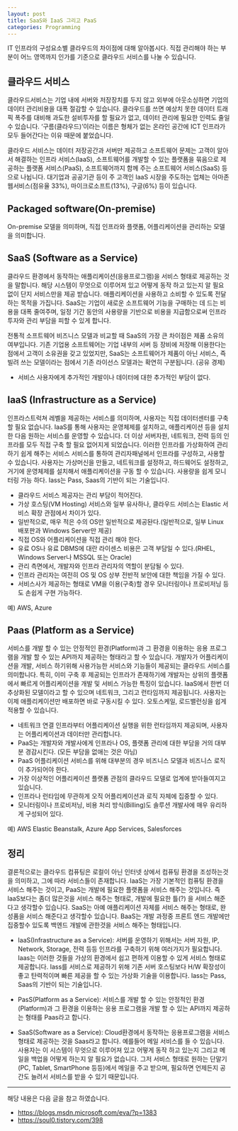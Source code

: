 ```yaml
---
layout: post
title: SaaS와 IaaS 그리고 PaaS
categories: Programming
---
```


IT 인프라의 구성요소별 클라우드의 차이점에 대해 알아봅시다. 직접 관리해야 하는 부분이 어느 영역까지 인가를 기준으로 클라우드 서비스를 나눌 수 있습니다.

## 클라우드 서비스

클라우드서비스는 기업 내에 서버와 저장장치를 두지 않고 외부에 아웃소싱하면 기업의 데이터 관리비용을 대폭 절감할 수 있습니다. 클라우드를 쓰면 예상치 못한 데이터 트래픽 폭주를 대비해 과도한 설비투자를 할 필요가 없고, 데이터 관리에 필요한 인력도 줄일 수 있습니다. ‘구름(클라우드)’이라는 이름은 형체가 없는 온라인 공간에 ICT 인프라가 모두 들어간다는 이유 때문에 붙었습니다.

클라우드 서비스는 데이터 저장공간과 서버만 제공하고 소프트웨어 문제는 고객이 알아서 해결하는 인프라 서비스(IaaS), 소프트웨어를 개발할 수 있는 플랫폼을 묶음으로 제공하는 플랫폼 서비스(PaaS), 소프트웨어까지 함께 주는 소프트웨어 서비스(SaaS) 등으로 나뉩니다. 대기업과 공공기관 등이 주 고객인 IaaS 시장을 주도하는 업체는 아마존웹서비스(점유율 33%), 마이크로소프트(13%), 구글(6%) 등이 있습니다.

## Packaged software(On-premise)

On-premise 모델을 의미하며, 직접 인프라와 플랫폼, 어플리케이션을 관리하는 모델을 의미합니다.

## SaaS (Software as a Service)

클라우드 환경에서 동작하는 애플리케이션(응용프로그램)을 서비스 형태로 제공하는 것을 말합니다. 해당 시스템이 무엇으로 이루어져 있고 어떻게 동작 하고 있는지 알 필요 없이 단지 서비스만을 제공 받습니다. 애플리케이션을 사용하고 소비할 수 있도록 전달하는 목적을 가집니다. SaaS는 기업이 새로운 소프트웨어 기능을 구매하는 데 드는 비용을 대폭 줄여주며, 일정 기간 동안의 사용량을 기반으로 비용을 지급함으로써 인프라 투자와 관리 부담을 피할 수 있게 합니다.

전통적 소프트웨어 비즈니스 모델과 비교할 때 SaaS의 가장 큰 차이점은 제품 소유의 여부입니다. 기존 기업용 소프트웨어는 기업 내부의 서버 등 장비에 저장해 이용한다는 점에서 고객이 소유권을 갖고 있었지만, SaaS는 소프트웨어가 제품이 아닌 서비스, 즉 빌려 쓰는 모델이라는 점에서 기존 라이선스 모델과는 확연히 구분됩니다. (공유 경제)

- 서비스 사용자에게 추가적인 개발이나 데이터에 대한 추가적인 부담이 없다.

## IaaS (Infrastructure as a Service)

인프라스트럭쳐 레벨을 제공하는 서비스를 의미하며, 사용자는 직접 데이터센터를 구축할 필요 없습니다. IaaS를 통해 사용자는 운영체제를 설치하고, 애플리케이션 등을 설치한 다음 원하는 서비스를 운영할 수 있습니다. 더 이상 서버자원, 네트워크, 전력 등의 인프라를 모두 직접 구축 할 필요 없어지게 되었습니다. 이러한 인프라를 가상화하여 관리하기 쉽게 해주는 서비스 서비스를 통하여 관리자패널에서 인프라를 구성하고, 사용할 수 있습니다. 사용자는 가상머신을 만들고, 네트워크를 설정하고, 하드웨어도 설정하고, 거기에 운영체제를 설치해서 애플리케이션을 구동 할 수 있습니다. 사용량을 쉽게 모니터링 가능 하다. Iass는 Pass, Saas의 기반이 되는 기술입니다.

- 클라우드 서비스 제공자는 관리 부담이 적어진다.
- 가상 호스팅(VM Hosting) 서비스와 일부 유사하나, 클라우드 서비스는 Elastic 서비스 확장 관점에서 차이가 있다.
- 일반적으로, 매우 적은 수의 OS만 일반적으로 제공돤다.(일반적으로, 일부 Linux 배포판과 Windows Server만 제공)
- 직접 OS와 어플리케이션을 직접 관리 해야 한다.
- 유료 OS나 유료 DBMS에 대란 라이센스 비용은 고객 부담일 수 있다.(RHEL, Windows Server나 MSSQL 또는 Oracle)
- 관리 측면에서, 개발자와 인프라 관리자의 역할이 분담될 수 있다.
- 인프라 관리자는 여전히 OS 및 OS 상부 전반적 보안에 대한 책임을 가질 수 있다.
- 서비스사가 제공하는 형태로 VM을 이용(구축)할 경우 모니터링이나 프로비저닝 등도 손쉽게 구현 가능하다.

예) AWS, Azure

## Paas (Platform as a Service)

서비스를 개발 할 수 있는 안정적인 환경(Platform)과 그 환경을 이용하는 응용 프로그램을 개발 할 수 있는 API까지 제공하는 형태라고 할 수 있습니다. 개발자가 어플리케이션을 개발, 서비스 하기위해 사용가능한 서비스와 기능들이 제공되는 클라우드 서비스를 의미합니다. 특히, 이미 구축 후 제공되는 인프라가 존재하기에 개발자는 상위의 플랫폼에서 빠르게 어플리케이션을 개발 및 서비스 가능한 특징이 있습니다. IaaS에서 한번 더 추상화된 모델이라고 할 수 있으며 네트워크, 그리고 런타임까지 제공됩니다. 사용자는 이제 애플리케이션만 배포하면 바로 구동시킬 수 있다. 오토스케일, 로드밸런싱을 쉽게 적용할 수 있습니다.

- 네트워크 연결 인프라부터 어플리케이션 실행을 위한 런타임까지 제공되며, 사용자는 어플리케이션과 데이터만 관리합니다.
- PaaS는 개발자와 개발사에게 인프라나 OS, 플랫폼 관리에 대한 부담을 거의 대부분 경감시킨다. (모든 부담을 없애는 것은 아님)
- PaaS 어플리케이션 서비스를 위해 대부분의 경우 비즈니스 모델과 비즈니스 로직이 추가되어야 한다.
- 가장 이상적인 어플리케이션 플랫폼 관점의 클라우드 모델로 업계에 받아들여지고 있습니다.
- 인프라나 런타임에 무관하게 오직 어플리케이션과 로직 자체에 집중할 수 있다.
- 모니터링이나 프로비저닝, 비용 처리 방식(Billing)도 솔루션 개발사에 매우 유리하게 구성되어 있다.

예) AWS Elastic Beanstalk, Azure App Services, Salesforces

## 정리

결론적으로는 클라우드 컴퓨팅은 로컬이 아닌 인터넷 상에서 컴퓨팅 환경을 조성하는것을 의미하고, 그에 따라 서비스들이 존재합니다. IaaS는 가장 기본적인 컴퓨팅 환경을 서비스 해주는 것이고, PaaS는 개발에 필요한 플랫폼을 서비스 해주는 것입니다. 즉 IaaS보다는 좀더 많은것을 서비스 해주는 형태로, 개발에 필요한 틀(?) 을 서비스 해준다고 생각할수 있습니다. SaaS는 아예 애플리케이션 자체를 서비스 해주는 형태로, 완성품을 서비스 해준다고 생각할수 있습니다. BaaS는 개발 과정중 프론트 엔드 개발에만 집중할수 있도록 백엔드 개발에 관한것을 서비스 해주는 형태입니다.

- IaaS(Infrastructure as a Service): 서버를 운영하기 위해서는 서버 자원, IP, Network, Storage, 전력 등등 인프라를 구축하기 위해 여러가지가 필요합니다. Iaas는 이러한 것들을 가상의 환경에서 쉽고 편하게 이용할 수 있게 서비스 형태로 제공합니다. Iass를 서비스로 제공하기 위해 기존 서버 호스팅보다 H/W 확장성이 좋고 탄력적이며 빠른 제공을 할 수 있는 가상화 기술을 이용합니다. Iass는 Pass, Saas의 기반이 되는 기술입니다.

- PasS(Platform as a Service): 서비스를 개발 할 수 있는 안정적인 환경(Platform)과 그 환경을 이용하는 응용 프로그램을 개발 할 수 있는 API까지 제공하는 형태를 Paas라고 합니다.

- SaaS(Software as a Service): Cloud환경에서 동작하는 응용프로그램을 서비스 형태로 제공하는 것을 Saas라고 합니다. 예를들어 메일 서비스를 들 수 있습니다. 사용자는 이 시스템이 무엇으로 이루어져 있고 어떻게 동작 하고 있는지 그리고 메일을 백업을 어떻게 하는지 알 필요가 없습니다. 그저 서비스 형태로 원하는 단말기(PC, Tablet, SmartPhone 등등)에서 메일을 주고 받으며, 필요하면 언제든지 공간도 늘려서 서비스를 받을 수 있기 때문입니다.

---

해당 내용은 다음 글을 참고 하였습니다.

- https://blogs.msdn.microsoft.com/eva/?p=1383
- https://soul0.tistory.com/398
